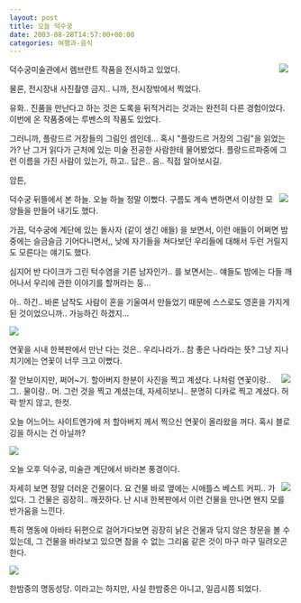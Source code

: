 ```yaml
---
layout: post
title: 오늘 덕수궁
date: 2003-08-28T14:57:00+00:00
categories: 여행과-음식
---
```

<img src="/logs/archives/DSC01528.jpg" align="right" border="0" hspace="9" />덕수궁미술관에서 렘브란트 작품을 전시하고 있었다.

물론, 전시장내 사진촬영 금지.. 니까, 전시장밖에서 찍었다.

유화.. 진품을 만난다고 하는 것은 도록을 뒤적거리는 것과는 완전히 다른 경험이었다. 이번에 온 작품중에는 루벤스의 작품도 있었다.

그러니까, 플랑드르 거장들의 그림인 셈인데... 혹시 "플랑드르 거장의 그림"을 읽었는가? 난 그거 읽다가 근처에 있는 미술 전공한 사람한테 물어봤었다. 플랑드르파중에 그런 이름을 가진 사람이 있는가, 하고.. 답은.. 음.. 직접 알아보시길.

암튼,

<img src="/logs/archives/DSC01535.jpg" align="right" border="0" hspace="9" /> 덕수궁 뒤뜰에서 본 하늘. 오늘 하늘 정말 이뻤다. 구름도 계속 변하면서 이상한 모양들을 만들어 내기도 했다.

가끔, 덕수궁에 계단에 있는 돌사자 (같이 생긴 애들) 을 보면서, 이런 애들이 어쩌면 밤중에는 슬금슬금 기어다니면서,, 낮에 자기들을 쳐다보던 우리들에 대해서 두런 거릴지도 모른다는 얘기도 했다.

심지어 반 다이크가 그린 턱수염을 기른 남자인가.. 를 보면서는.. 얘들도 밤에는 다들 깨어나서 우리에 관한 이야기를 할꺼라는 둥...

아.. 하긴.. 바론 남작도 사람이 혼을 기울여서 만들었기 때문에 스스로도 영혼을 가지게 된 것이었으니까.. 가능하긴 하겠지...

<img src="/logs/archives/DSC01524.jpg" border="0" />

연꽃을 시내 한복판에서 만난 다는 것은.. 우리나라가.. 참 좋은 나라라는 뜻? 그냥 지나치기에는 연꽃이 너무 크고 이뻤다.

<img src="/logs/archives/DSC01529.jpg" align="right" border="0" hspace="5" />잘 안보이지만, 쩌어~기. 할아버지 한분이 사진을 찍고 계셨다. 나처럼 연꽃이랑.. 그.. 물이랑.. 머. 그런 것을 찍고 계셨는데, 자세히보니.. 분명히 디카로 찍고 계셨다. 허락 받지 않고, 한컷.

오늘 어느어느 사이트엔가에 저 할아버지 께서 찍으신 연꽃이 올라왔을 꺼다. 혹시 블로깅을 하시는 건 아닐까?

<img src="/logs/archives/DSC01525.jpg" border="0" />

오늘 오후 덕수궁, 미술관 계단에서 바라본 풍경이다.

<img src="/logs/archives/DSC01539.jpg" align="right" border="0" hspace="5" />자세히 보면 정말 더러운 건물이다. 요 건물 바로 옆에는 시애틀스 베스트 커피.. 가 있다. 그 건물은 굉장히.. 깨끗하다. 난 시내 한복판에서 이런 건물을 만나면 왠지 모를 반가움을 느낀다.

특히 명동에 아바타 뒤편으로 걸어가다보면 굉장히 낡은 건물과 닦지 않은 창문을 볼 수 있는데, 그 건물을 바라보고 있으면 참을 수 없는 그리움 같은 것이 마구 마구 밀려오곤 한다.

<img src="/logs/archives/DSC01544.jpg" border="0" />

한밤중의 명동성당. 이라고는 하지만, 사실 한밤중은 아니고, 일곱시쯤 되었다.

